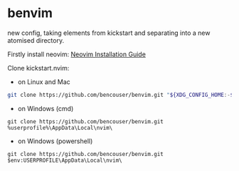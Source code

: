 # benvim
new config, taking elements from kickstart and separating into a new atomised directory.

Firstly install neovim: [Neovim Installation Guide](https://github.com/neovim/neovim/blob/master/INSTALL.md)

Clone kickstart.nvim:

- on Linux and Mac
```sh
git clone https://github.com/bencouser/benvim.git "${XDG_CONFIG_HOME:-$HOME/.config}"/nvim
```

- on Windows (cmd)
```
git clone https://github.com/bencouser/benvim.git %userprofile%\AppData\Local\nvim\ 
```

- on Windows (powershell)
```
git clone https://github.com/bencouser/benvim.git $env:USERPROFILE\AppData\Local\nvim\ 
```
